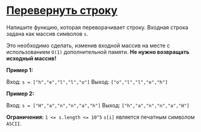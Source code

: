 ﻿# [Перевернуть строку](https://solvit.space/coding/2873)

Напишите функцию, которая переворачивает строку. Входная строка задана как массив символов `s`.

Это необходимо сделать, изменив входной массив на месте с использованием `O(1)` дополнительной памяти.
**Не нужно возвращать исходный массив!**

**Пример 1:**

Вход: `s = ["h","e","l","l","o"]`
Выход: `["o","l","l","e","h"]`

**Пример 2:**

Вход: `s = ["H","a","n","n","a","h"]`
Выход: `["h","a","n","n","a","H"]`

**Ограничения:**
`1 <= s.length <= 10^5`
`s[i]` является печатным символом `ASCII`.